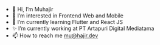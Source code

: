 - 👋 Hi, I’m Muhajir
- 👀 I’m interested in Frontend Web and Mobile
- 🌱 I’m currently learning Flutter and React JS
- ✨ I’m currently working at PT Artapuri Digital Mediatama
- 📫 How to reach me mu@hajir.dev

<!---
hajirr/hajirr is a ✨ special ✨ repository because its `README.md` (this file) appears on your GitHub profile.
You can click the Preview link to take a look at your changes.
--->
